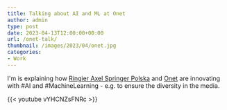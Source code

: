 ```yaml
---
title: Talking about AI and ML at Onet
author: admin
type: post
date: 2023-04-13T12:00:00+00:00
url: /onet-talk/
thumbnail: /images/2023/04/onet.jpg
categories:
- Work
---
```


I'm is explaining how [Ringier Axel Springer Polska](https://www.linkedin.com/company/ringier-axel-springer-polska/?lipi=urn%3Ali%3Apage%3Ad_flagship3_detail_base%3BOOgTtALdS4edIpVFur07gg%3D%3D) and [Onet](https://www.linkedin.com/company/onet-pl/?lipi=urn%3Ali%3Apage%3Ad_flagship3_detail_base%3BOOgTtALdS4edIpVFur07gg%3D%3D) are innovating with #AI and #MachineLearning - e.g. to ensure the diversity in the media.

{{< youtube vYHCNZsFNRc >}}

